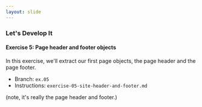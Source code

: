 ```yaml
---
layout: slide
---
```


### Let's Develop It

#### Exercise 5: Page header and footer objects

In this exercise, we'll extract our first page objects, the page
header and the page footer.

* Branch: `ex.05`
* Instructions: `exercise-05-site-header-and-footer.md`

(note, it's really the page header and footer.)
